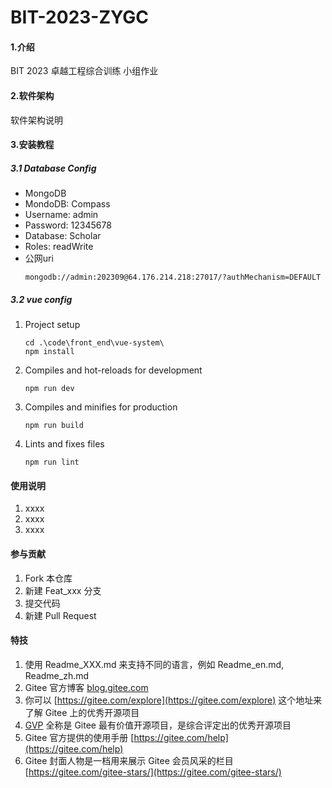 # BIT-2023-ZYGC

#### 1.介绍
BIT 2023 卓越工程综合训练 小组作业

#### 2.软件架构
软件架构说明


#### 3.安装教程

##### 3.1 Database Config

- MongoDB
- MondoDB: Compass
- Username: admin
- Password: 12345678
- Database: Scholar
- Roles: readWrite
- 公网uri
  ```
  mongodb://admin:202309@64.176.214.218:27017/?authMechanism=DEFAULT
  ```

##### 3.2 vue config

1.  Project setup
    ```
    cd .\code\front_end\vue-system\
    npm install
    ```

2.  Compiles and hot-reloads for development
    ```
    npm run dev
    ```
3.  Compiles and minifies for production
    ```
    npm run build
    ```
4.  Lints and fixes files
    ```
    npm run lint
    ```

#### 使用说明

1.  xxxx
2.  xxxx
3.  xxxx

#### 参与贡献

1.  Fork 本仓库
2.  新建 Feat_xxx 分支
3.  提交代码
4.  新建 Pull Request


#### 特技

1.  使用 Readme\_XXX.md 来支持不同的语言，例如 Readme\_en.md, Readme\_zh.md
2.  Gitee 官方博客 [blog.gitee.com](https://blog.gitee.com)
3.  你可以 [https://gitee.com/explore](https://gitee.com/explore) 这个地址来了解 Gitee 上的优秀开源项目
4.  [GVP](https://gitee.com/gvp) 全称是 Gitee 最有价值开源项目，是综合评定出的优秀开源项目
5.  Gitee 官方提供的使用手册 [https://gitee.com/help](https://gitee.com/help)
6.  Gitee 封面人物是一档用来展示 Gitee 会员风采的栏目 [https://gitee.com/gitee-stars/](https://gitee.com/gitee-stars/)
